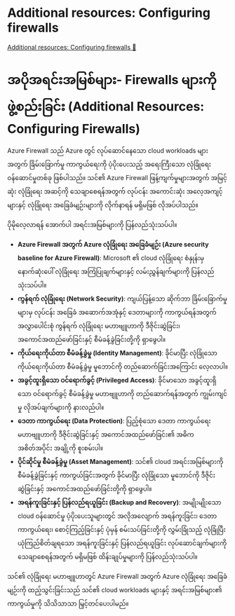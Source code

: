 # Additional resources: Configuring firewalls

[Additional resources: Configuring firewalls 🔗](https://www.coursera.org/learn/cybersecurity-tools-and-technologies/supplement/Tv66U/additional-resources-configuring-firewalls)

# အပိုအရင်းအမြစ်များ- Firewalls များကို ဖွဲ့စည်းခြင်း (Additional Resources: Configuring Firewalls)

Azure Firewall သည် Azure တွင် လုပ်ဆောင်နေသော cloud workloads များအတွက် ခြိမ်းခြောက်မှု ကာကွယ်ရေးကို ပံ့ပိုးပေးသည့် အရေးကြီးသော လုံခြုံရေး ဝန်ဆောင်မှုတစ်ခု ဖြစ်ပါသည်။ သင်၏ Azure Firewall ဖြန့်ကျက်မှုများအတွက် အမြင့်ဆုံး လုံခြုံရေး အဆင့်ကို သေချာစေရန်အတွက် လုပ်ငန်း အကောင်းဆုံး အလေ့အကျင့်များနှင့် လုံခြုံရေး အခြေခံမျဉ်းများကို လိုက်နာရန် မရှိမဖြစ် လိုအပ်ပါသည်။

ပိုမိုလေ့လာရန် အောက်ပါ အရင်းအမြစ်များကို ပြန်လည်သုံးသပ်ပါ။

- **Azure Firewall အတွက် Azure လုံခြုံရေး အခြေခံမျဉ်း (Azure security baseline for Azure Firewall)**: Microsoft ၏ cloud လုံခြုံရေး စံနှုန်းမှ နောက်ဆုံးပေါ် လုံခြုံရေး အကြံပြုချက်များနှင့် လမ်းညွှန်ချက်များကို ပြန်လည်သုံးသပ်ပါ။
- **ကွန်ရက် လုံခြုံရေး (Network Security)**: ကျယ်ပြန့်သော ဆိုက်ဘာ ခြိမ်းခြောက်မှုများမှ လုပ်ငန်း အခြေခံ အဆောက်အအုံနှင့် ဒေတာများကို ကာကွယ်ရန်အတွက် အလွှာပေါင်းစုံ ကွန်ရက် လုံခြုံရေး မဟာဗျူဟာကို ဒီဇိုင်းဆွဲခြင်း၊ အကောင်အထည်ဖော်ခြင်းနှင့် စီမံခန့်ခွဲခြင်းတို့ကို ရှာဖွေပါ။
- **ကိုယ်ရေးကိုယ်တာ စီမံခန့်ခွဲမှု (Identity Management)**: ခိုင်မာပြီး လုံခြုံသော ကိုယ်ရေးကိုယ်တာ စီမံခန့်ခွဲမှု မူဘောင်ကို တည်ဆောက်ခြင်းအကြောင်း လေ့လာပါ။
- **အခွင့်ထူးရှိသော ဝင်ရောက်ခွင့် (Privileged Access)**: ခိုင်မာသော အခွင့်ထူးရှိသော ဝင်ရောက်ခွင့် စီမံခန့်ခွဲမှု မဟာဗျူဟာကို တည်ဆောက်ရန်အတွက် ကျွမ်းကျင်မှု လိုအပ်ချက်များကို နားလည်ပါ။
- **ဒေတာ ကာကွယ်ရေး (Data Protection)**: ပြည့်စုံသော ဒေတာ ကာကွယ်ရေး မဟာဗျူဟာကို ဒီဇိုင်းဆွဲခြင်းနှင့် အကောင်အထည်ဖော်ခြင်း၏ အဓိက အစိတ်အပိုင်း အချို့ကို စူးစမ်းပါ။
- **ပိုင်ဆိုင်မှု စီမံခန့်ခွဲမှု (Asset Management)**: သင်၏ cloud အရင်းအမြစ်များကို စီမံခန့်ခွဲခြင်းနှင့် ကာကွယ်ခြင်းအတွက် ခိုင်မာပြီး လုံခြုံသော မူဘောင်ကို ဒီဇိုင်းဆွဲခြင်းနှင့် အကောင်အထည်ဖော်ခြင်းတို့ကို ရှာဖွေပါ။
- **အရန်ကူးခြင်းနှင့် ပြန်လည်ရယူခြင်း (Backup and Recovery)**: အမျိုးမျိုးသော cloud ဝန်ဆောင်မှု ပံ့ပိုးပေးသူများတွင် အလိုအလျောက် အရန်ကူးခြင်း၊ ဒေတာ ကာကွယ်ရေး၊ စောင့်ကြည့်ခြင်းနှင့် ပုံမှန် စမ်းသပ်ခြင်းတို့ကို လွှမ်းခြုံသည့် လုံခြုံပြီး ယုံကြည်စိတ်ချရသော အရန်ကူးခြင်းနှင့် ပြန်လည်ရယူခြင်း လုပ်ဆောင်ချက်များကို သေချာစေရန်အတွက် မရှိမဖြစ် ထိန်းချုပ်မှုများကို ပြန်လည်သုံးသပ်ပါ။

သင်၏ လုံခြုံရေး မဟာဗျူဟာတွင် Azure Firewall အတွက် Azure လုံခြုံရေး အခြေခံမျဉ်းကို ထည့်သွင်းခြင်းသည် သင်၏ cloud workloads များနှင့် အရင်းအမြစ်များ၏ ကာကွယ်မှုကို သိသိသာသာ မြှင့်တင်ပေးပါမည်။
